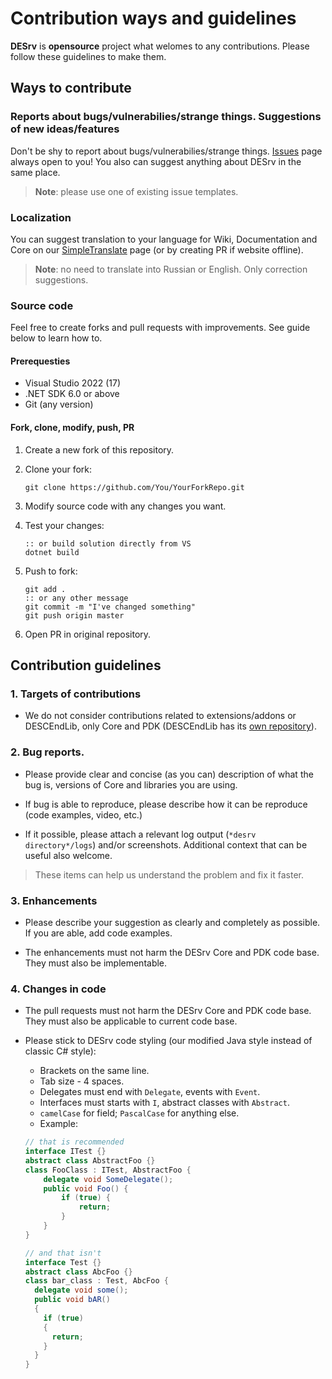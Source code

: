 # Contribution ways and guidelines

**DESrv** is **opensource** project what welomes to any contributions. Please follow these guidelines to make them.

## Ways to contribute

### Reports about bugs/vulnerabilies/strange things. Suggestions of new ideas/features

Don't be shy to report about bugs/vulnerabilies/strange things. [Issues](https://github.com/Blusutils/DESrv/issues) page always open to you!
You also can suggest anything about DESrv in the same place.

> **Note**: please use one of existing issue templates.

### Localization

You can suggest translation to your language for Wiki, Documentation and Core on our [SimpleTranslate](https://simpletranslate.net/projects/blusutils-desrv) page (or by creating PR if website offline).

> **Note**: no need to translate into Russian or English. Only correction suggestions.

### Source code

Feel free to create forks and pull requests with improvements. See guide below to learn how to.

#### Prerequesties

* Visual Studio 2022 (17)
* .NET SDK 6.0 or above
* Git (any version)

#### Fork, clone, modify, push, PR

1. Create a new fork of this repository.
2. Clone your fork:

    ```batch
    git clone https://github.com/You/YourForkRepo.git
    ```

3. Modify source code with any changes you want.
4. Test your changes:

    ```batch
    :: or build solution directly from VS
    dotnet build
    ```

6. Push to fork:

    ```batch
    git add .
    :: or any other message
    git commit -m "I've changed something"
    git push origin master
    ```

7. Open PR in original repository.

## Contribution guidelines

### 1. Targets of contributions

* We do not consider contributions related to extensions/addons or DESCEndLib, only Core and PDK (DESCEndLib has its [own repository](https://github.com/Blusutils/DESCEndLib)).

### 2. Bug reports.

* Please provide clear and concise (as you can) description of what the bug is, versions of Core and libraries you are using.

* If bug is able to reproduce, please describe how it can be reproduce (code examples, video, etc.)

* If it possible, please attach a relevant log output (`*desrv directory*/logs`) and/or screenshots. Additional context that can be useful also welcome.

> These items can help us understand the problem and fix it faster.

### 3. Enhancements

* Please describe your suggestion as clearly and completely as possible. If you are able, add code examples.

* The enhancements must not harm the DESrv Core and PDK code base. They must also be implementable.

### 4. Changes in code

* The pull requests must not harm the DESrv Core and PDK code base. They must also be applicable to current code base.

* Please stick to DESrv code styling (our modified Java style instead of classic C# style):
    * Brackets on the same line.
    * Tab size - 4 spaces.
    * Delegates must end with `Delegate`, events with `Event`.
    * Interfaces must starts with `I`, abstract classes with `Abstract`.
    * `camelCase` for field; `PascalCase` for anything else.
    * Example:

    ```cs
    // that is recommended
    interface ITest {}
    abstract class AbstractFoo {}
    class FooClass : ITest, AbstractFoo {
        delegate void SomeDelegate();
        public void Foo() {
            if (true) { 
                return;
            }
        }
    }

    // and that isn't
    interface Test {}
    abstract class AbcFoo {}
    class bar_class : Test, AbcFoo {
      delegate void some();
      public void bAR()
      {
        if (true)
        {
          return;
        }
      }
    }
    ```

<!-- ### 5. Localization
* coming soon because SimpleTranslate not done yet -->
